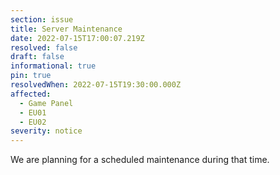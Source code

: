 ```yaml
---
section: issue
title: Server Maintenance
date: 2022-07-15T17:00:07.219Z
resolved: false
draft: false
informational: true
pin: true
resolvedWhen: 2022-07-15T19:30:00.000Z
affected:
  - Game Panel
  - EU01
  - EU02
severity: notice
---
```

We are planning for a scheduled maintenance during that time.